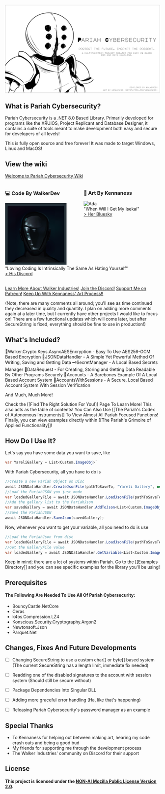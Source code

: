 
![Pariah Cybersec](imgs/Pariah-Cybersec-(3).png)

## What is Pariah Cybersecurity?

Pariah Cybersecurity is a .NET 8.0 Based Library. Primarily developed for programs like the XRUIOS, Project Replicant and Database Designer, it contains a suite of tools meant to make development both easy and secure for developers of all levels!

This is fully open source and free forever! It was made to target Windows, Linux and MacOS!

## View the wiki  
[Welcome to Pariah Cybersecurity Wiki](https://walker-industries-rnd.github.io/PariahCybersecurity/PariahCybersecWiki/Welcome%20To%20Pariah%20Cybersecurity.html)

<div style="white-space: nowrap;">

<div style="display: inline-block; vertical-align: top; width: 48%; margin-right: 2%;">
  <h3>💻 Code By WalkerDev</h3>
  <img src="imgs/Untitled1637_20241230144006.png" alt="WalkerDev" height="200"><br>
  "Loving Coding Is Intrinsically The Same As Hating Yourself"<br>
  <a href="https://discord.gg/H8h8scsxtH">&gt; His Discord</a>
</div>

<div style="display: inline-block; vertical-align: top; width: 48%;">
  <h3>🎨 Art By Kennaness</h3>
<img src="imgs/Untitled1700_20250212015725.png" alt="Ada" height="200"><br>
  "When Will I Get My Isekai"<br>
  <a href="https://bsky.app/profile/kennaness.bsky.social">&gt; Her Bluesky</a>
</div>

</div>


<br>

[Learn More About Walker Industries!](https://walkerindustries.xyz)
[Join the Discord!](https://discord.gg/H8h8scsxtH)
[Support Me on Patreon!](https://www.patreon.com/walkerdev)
[Keep Up With Kennaness' Art Process!!](https://www.artstation.com/kennaness)


(Note, there are many comments all around; you'll see as time continued they decreased in quality and quantity. I plan on adding more comments again at a later time, but I currently have other projects I would like to focus on! There are a few functional updates which will come later, but after SecureString is fixed, everything should be fine to use in production!)


## What's Included?

🔐Walker.Crypto.Keys.AsyncAESEncryption - Easy To Use AES256-GCM Based Encryption 
📄JSONDataHandler - A Simple Yet Powerful Method Of Writing, Saving and Getting Data
🗝️SecretManager - A Local Based Secrets Manager
📨DataRequest - For Creating, Storing and Getting Data Readable By Other Programs Securely
👤Accounts - A Barebones Example Of A Local Based Account System
🔐AccountsWithSessions - A Secure, Local Based Account System With Session Verification

And Much, Much More!

Check the [[Find The Right Solution For You!]] Page To Learn More! This also acts as the table of contents!
You Can Also Use [[The Pariah's Codex of Autonomous Instruments]] To View Almost All Pariah Focused Functions!
Finally, you can view examples directly within [[The Pariah's Grimoire of Applied Functionality]]!


## How Do I Use It?

Let's say you have some data you want to save, like

```csharp
var YareliGallery = List<Custom.ImageObj>`
```

With Pariah Cybersecurity, all you have to do is

``` csharp
//Create a new Pariah Object on Disc
await JSONDataHandler.CreateJsonFile(pathToSaveTo, "Yareli Gallery", new JObject {} );
//Load the PariahJSON you just made
var loadedGalleryFile = await JSONDataHandler.LoadJsonFile(pathToSaveTo, "Yareli Gallery");
//Add the gallery list to the PariahJson
var savedGallery = await JSONDataHandler.AddToJson<List<Custom.ImageObj>>(loadedGalleryFile, "Gallery", YareliGallery, Password);
//Save the PariahJSON
await JSONDataHandler.SaveJson(savedGallery);
```

Now, whenever you want to get your variable, all you need to do is use

```csharp
//Load the PariahJson from disc
var loadedGalleryFile = await JSONDataHandler.LoadJsonFile(pathToSaveTo, "Yareli Gallery");
//Get the GalleryFile value
var loadedGallery = await JSONDataHandler.GetVariable<List<Custom.ImageObj>>(loadedGalleryFile, "Gallery", Password);
```

Keep in mind; there are a lot of systems within Pariah. Go to the [[Examples Directory]] and you can see specific examples for the library you'll be using!

## Prerequisites

#### The Following Are Needed To Use All Of Pariah Cybersecurity:

- BouncyCastle.NetCore
- Ceras
- k4os.Compression.LZ4
- Konscious.Security.Cryptography.Argon2
- Newtonsoft.Json
- Parquet.Net


## Changes, Fixes And Future Developments

- [ ] Changing SecureString to use a custom char[] or byte[] based system (The current SecureString has a length limit, immediate fix needed)
- [ ] Readding one of the disabled signatures to the account with session system (Should still be secure without)
- [ ] Package Dependencies Into Singular DLL
- [ ] Adding more graceful error handling (Ha, like that's happening)
- [ ] Releasing Pariah Cybersecurity's password manager as an example


## Special Thanks

- To Kennaness for helping out between making art, hearing my code crash outs and being a good bud
- My friends for supporting me through the development process
- The Walker Industries' community on Discord for their support


## License
#### This project is licensed under the [NON-AI Mozilla Public License Version 2.0](https://raw.githubusercontent.com/non-ai-licenses/non-ai-licenses/main/NON-AI-MPL-2.0).


